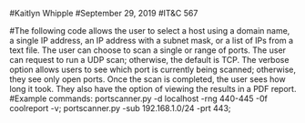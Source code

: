 #Kaitlyn Whipple
#September 29, 2019
#IT&C 567

#The following code allows the user to select a host using a domain name, a single IP address, an IP address with a subnet mask, or a list of IPs from a text file. The user can choose to scan a single or range of ports. The user can request to run a UDP scan; otherwise, the default is TCP. The verbose option allows users to see which port is currently being scanned; otherwise, they see only open ports. Once the scan is completed, the user sees how long it took. They also have the option of viewing the results in a PDF report.
#Example commands: portscanner.py -d localhost -rng 440-445 -0f coolreport -v; portscanner.py -sub 192.168.1.0/24 -prt 443;
